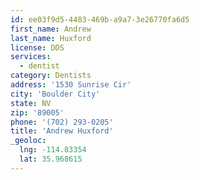 ```yaml
---
id: ee03f9d5-4483-469b-a9a7-3e26770fa6d5
first_name: Andrew
last_name: Huxford
license: DDS
services:
  - dentist
category: Dentists
address: '1530 Sunrise Cir'
city: 'Boulder City'
state: NV
zip: '89005'
phone: '(702) 293-0205'
title: 'Andrew Huxford'
_geoloc:
  lng: -114.83354
  lat: 35.968615
---
```

